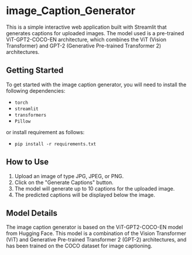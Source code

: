 # image_Caption_Generator

This is a simple interactive web application built with Streamlit that generates captions for uploaded images. 
The model used is a pre-trained ViT-GPT2-COCO-EN architecture, which combines the ViT (Vision Transformer) and GPT-2 (Generative Pre-trained Transformer 2) architectures.

## Getting Started

To get started with the image caption generator, you will need to install the following dependencies:
- `torch`
- `streamlit`
- `transformers`
- `Pillow`

or install requirement as follows:
- `pip install -r requirements.txt`

## How to Use
1. Upload an image of type JPG, JPEG, or PNG.
2. Click on the "Generate Captions" button.
3. The model will generate up to 10 captions for the uploaded image.
4. The predicted captions will be displayed below the image.
## Model Details
The image caption generator is based on the ViT-GPT2-COCO-EN model from Hugging Face. 
This model is a combination of the Vision Transformer (ViT) and Generative Pre-trained Transformer 2 (GPT-2) architectures, and has been trained on the COCO dataset for image captioning.


